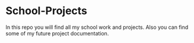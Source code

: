 # School-Projects
In this repo you will find all my school work and projects.
Also you can find some of my future project documentation.
